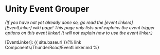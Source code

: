 # Unity Event Grouper
*(If you have not yet already done so, go read the [event linkers][EventLinker] wiki page! This page only lists and explains the event trigger options on this event linker! It will not explain how to use the event linker.)*



[EventLinker]:  {{ site.baseurl }}{% link Components/ThunderRoad/EventLinker.md %}